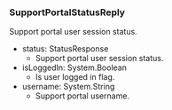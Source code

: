 ### SupportPortalStatusReply
Support portal user session status.

- status: StatusResponse
  - Support portal user session status.
- isLoggedIn: System.Boolean
  - Is user logged in flag.
- username: System.String
  - Support portal username.
